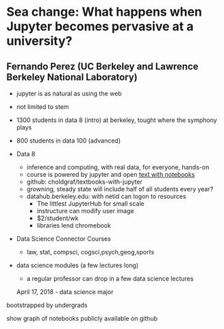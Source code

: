 # Sea change: What happens when Jupyter becomes pervasive at a university?

## Fernando Perez (UC Berkeley and Lawrence Berkeley National Laboratory)

* jupyter is as natural as using the web
* not limited to stem
* 1300 students in data 8 (intro) at berkeley, tought where the symphony plays
* 800 students in data 100 (advanced)

* Data 8
  * inference and computing, with real data, for everyone, hands-on
  * course is powered by jupyter and open [text with notebooks](https://www.inferentialthinking.com/chapters/intro)
  * github: choldgraf/textbooks-with-jupyter
  * growning, steady state will include half of all students every year?
  * datahub.berkeley.edu: with netid can logon to resources
    * The littlest JupyterHub for small scale
    * instructure can modify user image
    * $2/student/wk
    * libraries lend chromebook
    
* Data Science Connector Courses
  * law, stat, compsci, cogsci,psych,geog,sports
* data science modules (a few lectures long)
  * a regular professor can drop in a few data science lectures
  
  April 17, 2018 - data science major
  
bootstrapped by undergrads

show graph of notebooks publicly available on github

